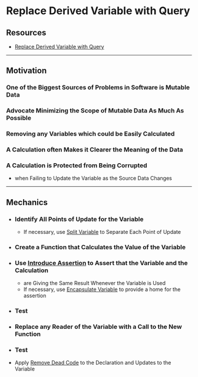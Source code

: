 # Replace Derived Variable with Query


## Resources

- [Replace Derived Variable with Query](https://memberservices.informit.com/my_account/webedition/9780135425664/html/replacederivedvariablewithquery.html)


---
## Motivation

### One of the Biggest Sources of Problems in Software is Mutable Data

### Advocate Minimizing the Scope of Mutable Data As Much As Possible

### Removing any Variables which could be Easily Calculated

### A Calculation often Makes it Clearer the Meaning of the Data

### A Calculation is Protected from Being Corrupted 
- when Failing to Update the Variable as the Source Data Changes


---
## Mechanics

- ### Identify All Points of Update for the Variable 
  - If necessary, use [Split Variable](https://memberservices.informit.com/my_account/webedition/9780135425664/html/splitvariable.html) to Separate Each Point of Update

- ### Create a Function that Calculates the Value of the Variable

- ### Use [Introduce Assertion](https://memberservices.informit.com/my_account/webedition/9780135425664/html/introduceassertion.html) to Assert that the Variable and the Calculation 
  - are Giving the Same Result Whenever the Variable is Used
  - If necessary, use [Encapsulate Variable](https://memberservices.informit.com/my_account/webedition/9780135425664/html/encapsulatevariable.html) to provide a home for the assertion

- ### Test

- ### Replace any Reader of the Variable with a Call to the New Function

- ### Test

- Apply [Remove Dead Code](https://memberservices.informit.com/my_account/webedition/9780135425664/html/removedeadcode.html) to the Declaration and Updates to the Variable
